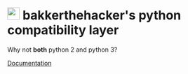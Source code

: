 # <img src="https://secure.gravatar.com/avatar/5d41671650b9f93a138b64e61c2ad8e4.png" width="28" height="28"> bakkerthehacker's python compatibility layer

Why not **both** python 2 and python 3?

[Documentation](https://bakkerthehacker.github.io/both/)
